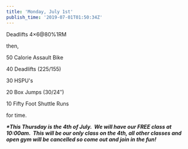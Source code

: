 ```yaml
---
title: 'Monday, July 1st'
publish_time: '2019-07-01T01:50:34Z'
---
```


Deadlifts 4×6\@80%1RM

then,

50 Calorie Assault Bike

40 Deadlifts (225/155)

30 HSPU's

20 Box Jumps (30/24″)

10 Fifty Foot Shuttle Runs

for time.

***\*This Thursday is the 4th of July.  We will have our FREE class at
10:00am.  This will be our only class on the 4th, all other classes and
open gym will be cancelled so come out and join in the fun!***
